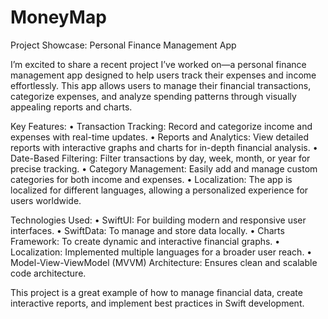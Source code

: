 #  MoneyMap

Project Showcase: Personal Finance Management App

I’m excited to share a recent project I’ve worked on—a personal finance management app designed to help users track their expenses and income effortlessly. This app allows users to manage their financial transactions, categorize expenses, and analyze spending patterns through visually appealing reports and charts.

Key Features:
 • Transaction Tracking: Record and categorize income and expenses with real-time updates.
 • Reports and Analytics: View detailed reports with interactive graphs and charts for in-depth financial analysis.
 • Date-Based Filtering: Filter transactions by day, week, month, or year for precise tracking.
 • Category Management: Easily add and manage custom categories for both income and expenses.
 • Localization: The app is localized for different languages, allowing a personalized experience for users worldwide.

Technologies Used:
 • SwiftUI: For building modern and responsive user interfaces.
 • SwiftData: To manage and store data locally.
 • Charts Framework: To create dynamic and interactive financial graphs.
 • Localization: Implemented multiple languages for a broader user reach.
 • Model-View-ViewModel (MVVM) Architecture: Ensures clean and scalable code architecture.

This project is a great example of how to manage financial data, create interactive reports, and implement best practices in Swift development.
